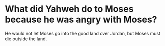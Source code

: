 # What did Yahweh do to Moses because he was angry with Moses?

He would not let Moses go into the good land over Jordan, but Moses must die outside the land.
